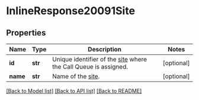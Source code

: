 # InlineResponse20091Site

## Properties
Name | Type | Description | Notes
------------ | ------------- | ------------- | -------------
**id** | **str** | Unique identifier of the [site](https://support.zoom.us/hc/en-us/articles/360020809672-Managing-Multiple-Sites) where the Call Queue is assigned. | [optional] 
**name** | **str** | Name of the [site](https://support.zoom.us/hc/en-us/articles/360020809672-Managing-Multiple-Sites). | [optional] 

[[Back to Model list]](../README.md#documentation-for-models) [[Back to API list]](../README.md#documentation-for-api-endpoints) [[Back to README]](../README.md)

